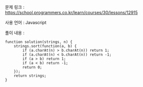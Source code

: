 문제 링크 : https://school.programmers.co.kr/learn/courses/30/lessons/12915

사용 언어 : Javascript

풀이 내용 :

```
function solution(strings, n) {
    strings.sort(function(a, b) {
        if (a.charAt(n) > b.charAt(n)) return 1;
        if (a.charAt(n) < b.charAt(n)) return -1;
        if (a > b) return 1;
        if (a < b) return -1;
        return 0;
    });
    return strings;
}
```